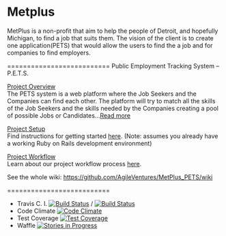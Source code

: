 Metplus
==========================
MetPlus is a non-profit that aim to help the people of Detroit, and hopefully Michigan, to find a job that suits them. The vision of the client is to create one application(PETS) that would allow the users to find the a job and for companies to find employers.

==========================
Public Employment Tracking System – P.E.T.S.

<a href="https://github.com/AgileVentures/MetPlus_PETS/wiki/Project-Overview">Project Overview</a><br>
The PETS system is a web platform where the Job Seekers and the Companies can find each other. The platform will try to match all the skills of the Job Seekers and the skills needed by the Companies creating a pool of possible Jobs or Candidates...<a href="https://github.com/AgileVentures/MetPlus_PETS/wiki/Project-Overview">Read more</a>

<a href="https://github.com/AgileVentures/MetPlus_PETS/wiki/Project-Setup">Project Setup</a><br>
Find instructions for getting started <a href="https://github.com/AgileVentures/MetPlus_PETS/wiki/Project-Setup">here</a>. (Note: assumes you already have a working Ruby on Rails development environment)

<a href="https://github.com/AgileVentures/MetPlus_PETS/wiki/Project-Workflow">Project Workflow</a><br>
Learn about our project workflow process <a href="https://github.com/AgileVentures/MetPlus_PETS/wiki/Project-Workflow">here</a>.

See the whole wiki: <a href="https://github.com/AgileVentures/MetPlus_PETS/wiki">https://github.com/AgileVentures/MetPlus_PETS/wiki</a>

==========================
 - Travis C. I. [![Build Status](https://travis-ci.org/AgileVentures/MetPlus_PETS.svg?branch=master)](https://travis-ci.org/AgileVentures/MetPlus_PETS) / [![Build Status](https://travis-ci.org/AgileVentures/MetPlus_PETS.svg?branch=development)](https://travis-ci.org/AgileVentures/MetPlus_PETS)
 - Code Climate [![Code Climate](https://codeclimate.com/github/AgileVentures/MetPlus_PETS/badges/gpa.svg)](https://codeclimate.com/github/AgileVentures/MetPlus_PETS)
 - Test Coverage [![Test Coverage](https://codeclimate.com/github/AgileVentures/MetPlus_PETS/badges/coverage.svg)](https://codeclimate.com/github/AgileVentures/MetPlus_PETS/coverage)
 - Waffle [![Stories in Progress](https://badge.waffle.io/AgileVentures/MetPlus_tracker.png?label=in%20progress&title=In%20Progress)](http://waffle.io/AgileVentures/MetPlus_tracker)
